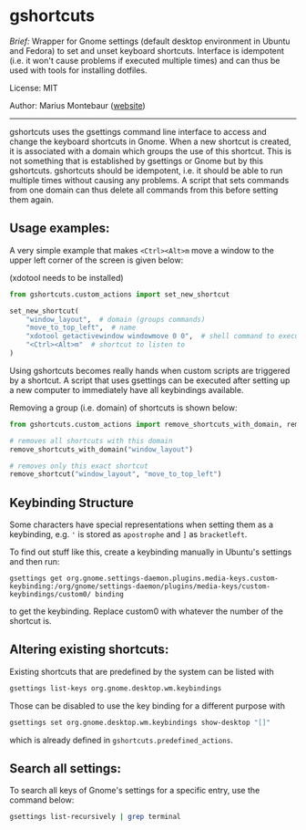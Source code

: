 # gshortcuts

*Brief:* Wrapper for Gnome settings (default desktop environment in Ubuntu and Fedora) to set and unset keyboard shortcuts. Interface is idempotent (i.e. it won't cause problems if executed multiple times) and can thus be used with tools for installing dotfiles.

License: MIT

Author: Marius Montebaur ([website](www.montebaur.tech))

---

gshortcuts uses the gsettings command line interface to access and change the keyboard shortcuts
in Gnome. When a new shortcut is created, it is associated with a domain
which groups the use of this shortcut. This is not something that is
established by gsettings or Gnome but by this gshortcuts. gshortcuts should be
idempotent, i.e. it should be able to run multiple times without causing any
problems. A script that sets commands from one domain can thus delete all
commands from this before setting them again.


## Usage examples:

A very simple example that makes `<Ctrl><Alt>m` move a window to the upper left corner of the screen is given below:

(xdotool needs to be installed)

```python
from gshortcuts.custom_actions import set_new_shortcut

set_new_shortcut(
    "window_layout",  # domain (groups commands)
    "move_to_top_left",  # name
    "xdotool getactivewindow windowmove 0 0",  # shell command to execute
    "<Ctrl><Alt>m"  # shortcut to listen to
)
```

Using gshortcuts becomes really hands when custom scripts are triggered by a shortcut. A script that uses gsettings can be executed after setting up a new computer to immediately have all keybindings available.

Removing a group (i.e. domain) of shortcuts is shown below:

```python
from gshortcuts.custom_actions import remove_shortcuts_with_domain, remove_shortcut

# removes all shortcuts with this domain
remove_shortcuts_with_domain("window_layout")

# removes only this exact shortcut
remove_shortcut("window_layout", "move_to_top_left")
```

## Keybinding Structure

Some characters have special representations when setting them as a keybinding, e.g.
`'` is stored as `apostrophe` and `]` as `bracketleft`.

To find out stuff like this, create a keybinding manually in Ubuntu's settings and then run:
```
gsettings get org.gnome.settings-daemon.plugins.media-keys.custom-keybinding:/org/gnome/settings-daemon/plugins/media-keys/custom-keybindings/custom0/ binding
```
to get the keybinding. Replace custom0 with whatever the number of the shortcut is.


## Altering existing shortcuts:

Existing shortcuts that are predefined by the system can be listed with

```bash
gsettings list-keys org.gnome.desktop.wm.keybindings
```

Those can be disabled to use the key binding for a different purpose with
```bash
gsettings set org.gnome.desktop.wm.keybindings show-desktop "[]"
```
which is already defined in `gshortcuts.predefined_actions`.


## Search all settings:

To search all keys of Gnome's settings for a specific entry, use the command below:

```bash
gsettings list-recursively | grep terminal
```
